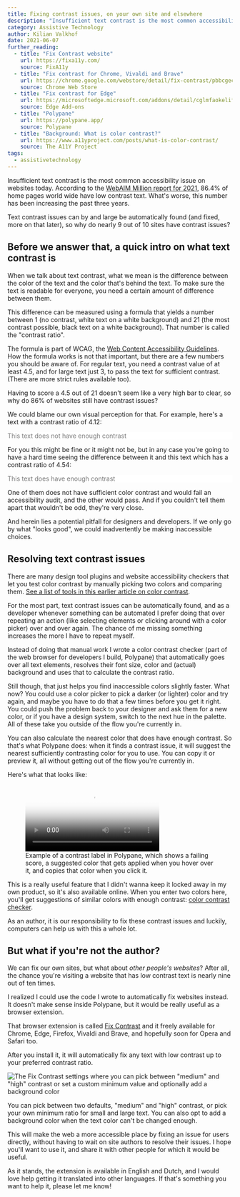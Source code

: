 ```yaml
---
title: Fixing contrast issues, on your own site and elsewhere
description: "Insufficient text contrast is the most common accessibility issue on websites today, even though by and large be automatically found and fixed. The Fix Contrast browser extension fixes contrast issues for end users."
category: Assistive Technology
author: Kilian Valkhof
date: 2021-06-07
further_reading:
  - title: "Fix Contrast website"
    url: https://fixa11y.com/
    source: FixA11y
  - title: "Fix contrast for Chrome, Vivaldi and Brave"
    url: https://chrome.google.com/webstore/detail/fix-contrast/pbbcgecjmpkglppfjjggkkbhdnlemhkg
    source: Chrome Web Store
  - title: "Fix contrast for Edge"
    url: https://microsoftedge.microsoft.com/addons/detail/cglmfaokelifdefnifhfdpmcckjfedeb
    source: Edge Add-ons
  - title: "Polypane"
    url: https://polypane.app/
    source: Polypane
  - title: "Background: What is color contrast?"
    url: https://www.a11yproject.com/posts/what-is-color-contrast/
    source: The A11Y Project
tags:
  - assistivetechnology
---
```


Insufficient text contrast is the most common accessibility issue on websites today. According to the [WebAIM Million report for 2021](https://webaim.org/projects/million/#contrast), 86.4% of home pages world wide have low contrast text. What's worse, this number has been increasing the past three years.

Text contrast issues can by and large be automatically found (and fixed, more on that later), so why do nearly 9 out of 10 sites have contrast issues?

## Before we answer that, a quick intro on what text contrast is

When we talk about text contrast, what we mean is the difference between the color of the text and the color that's behind the text. To make sure the text is readable for everyone, you need a certain amount of difference between them.

This difference can be measured using a formula that yields a number between 1 (no contrast, white text on a white background) and 21 (the most contrast possible, black text on a white background). That number is called the "contrast ratio".

The formula is part of WCAG, the [Web Content Accessibility Guidelines](https://www.a11yproject.com/posts/wcag2-documents/). How the formula works is not that important, but there are a few numbers you should be aware of. For regular text, you need a contrast value of at least 4.5, and for large text just 3, to pass the text for sufficient contrast. (There are more strict rules available too).

Having to score a 4.5 out of 21 doesn't seem like a very high bar to clear, so why do 86% of websites still have contrast issues?

We could blame our own visual perception for that. For example, here's a text with a contrast ratio of 4.12:

<p style="background: #fff; color:#7d7d7d">This text does not have enough contrast</p>

For you this might be fine or it might not be, but in any case you're going to have a hard time seeing the difference between it and this text which has a contrast ratio of 4.54:

<p style="background: #fff; color:#767676">This text does have enough contrast</p>

One of them does not have sufficient color contrast and would fail an accessibility audit, and the other would pass. And if you couldn't tell them apart that wouldn't be odd, they're very close.

And herein lies a potential pitfall for designers and developers. If we only go by what "looks good", we could inadvertently be making inaccessible choices.

## Resolving text contrast issues

There are many design tool plugins and website accessibility checkers that let you test color contrast by manually picking two colors and comparing them. [See a list of tools in this earlier article on color contrast](https://www.a11yproject.com/posts/what-is-color-contrast/).

For the most part, text contrast issues can be automatically found, and as a developer whenever something can be automated I prefer doing that over repeating an action (like selecting elements or clicking around with a color picker) over and over again. The chance of me missing something increases the more I have to repeat myself.

Instead of doing that manual work I wrote a color contrast checker (part of the web browser for developers I build, Polypane) that automatically goes over all text elements, resolves their font size, color and (actual) background and uses that to calculate the contrast ratio.

Still though, that just helps you find inaccessible colors slightly faster. What now? You could use a color picker to pick a darker (or lighter) color and try again, and maybe you have to do that a few times before you get it right. You could push the problem back to your designer and ask them for a new color, or if you have a design system, switch to the next hue in the palette. All of these take you outside of the flow you're currently in.

You can also calculate the nearest color that does have enough contrast. So that's what Polypane does: when it finds a contrast issue, it will suggest the nearest sufficiently contrasting color for you to use. You can copy it or preview it, all without getting out of the flow you're currently in.

Here's what that looks like:

<figure role="figure" aria-label="Example of a contrast label in Polypane, which shows a failing score, a suggested color that gets applied when you hover over it, and copies that color when you click it.">
  <video
    controls
    loop
    poster="{{ '/img/posts/fixing-contrast-issues-on-your-own-site-and-elsewhere/cover.png' | url }}">
    <source
      src="{{ '/img/posts/fixing-contrast-issues-on-your-own-site-and-elsewhere/copy-color.mp4' | url }}"
      type="video/mp4" />
    <source
      src="{{ '/img/posts/fixing-contrast-issues-on-your-own-site-and-elsewhere/copy-color.webm' | url }}"
      type="video/webm" />
      This browser does not support the <code>video</code> element.
  </video>
  <figcaption>Example of a contrast label in Polypane, which shows a failing score, a suggested color that gets applied when you hover over it, and copies that color when you click it.</figcaption>
</figure>

This is a really useful feature that I didn't wanna keep it locked away in my own product, so it's also available online. When you enter two colors here, you'll get suggestions of similar colors with enough contrast: [color contrast checker](https://polypane.app/color-contrast/).

As an author, it is our responsibility to fix these contrast issues and luckily, computers can help us with this a whole lot.

## But what if you're not the author?

We can fix our own sites, but what about _other people's websites_? After all, the chance you're visiting a website that has low contrast text is nearly nine out of ten times.

I realized I could use the code I wrote to automatically fix websites instead. It doesn't make sense inside Polypane, but it would be really useful as a browser extension.

That browser extension is called [Fix Contrast](https://fixa11y.com) and it freely available for Chrome, Edge, Firefox, Vivaldi and Brave, and hopefully soon for Opera and Safari too.

After you install it, it will automatically fix any text with low contrast up to your preferred contrast ratio.

![The Fix Contrast settings where you can pick between "medium" and "high" contrast or set a custom minimum value and optionally add a background color](/img/posts/fixing-contrast-issues-on-your-own-site-and-elsewhere/ui.png)

You can pick between two defaults, "medium" and "high" contrast, or pick your own minimum ratio for small and large text. You can also opt to add a background color when the text color can't be changed enough.

This will make the web a more accessible place by fixing an issue for users directly, without having to wait on site authors to resolve their issues. I hope you'll want to use it, and share it with other people for which it would be useful.

As it stands, the extension is available in English and Dutch, and I would love help getting it translated into other languages. If that's something you want to help it, please let me know!
